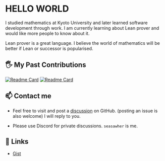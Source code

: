 # HELLO WORLD

I studied mathematics at Kyoto University and later learned software development through work. I am currently learning about Lean prover and would like more people to know about it.

Lean prover is a great language. I believe the world of mathematics will be better if Lean or successor is popularised.

## 🖐️ My Past Contributions

[![Readme Card](https://github-readme-stats.vercel.app/api/pin/?username=yuma-mizuno&repo=lean-math-workshop&show_owner=true)](https://github.com/yuma-mizuno/lean-math-workshop) [![Readme Card](https://github-readme-stats.vercel.app/api/pin/?username=leanprover-community&repo=lean4-metaprogramming-book&show_owner=true)]([https://github.com/yuma-mizuno/lean-math-workshop](https://github.com/leanprover-community/lean4-metaprogramming-book))

## 📫 Contact me

* Feel free to visit and post a [discussion](https://github.com/Seasawher/Seasawher/discussions) on GitHub. (posting an issue is also welcome) I will reply to you.

* Please use Discord for private discussions. `seasawher` is me.

## 🔗 Links

* [Gist](https://gist.github.com/Seasawher)
